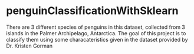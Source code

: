 # penguinClassificationWithSklearn
There are 3 different species of penguins in this dataset, collected from 3 islands in the Palmer Archipelago, Antarctica. The goal of this project is to classify them using some characateristics given in the dataset provided by  Dr. Kristen Gorman 
